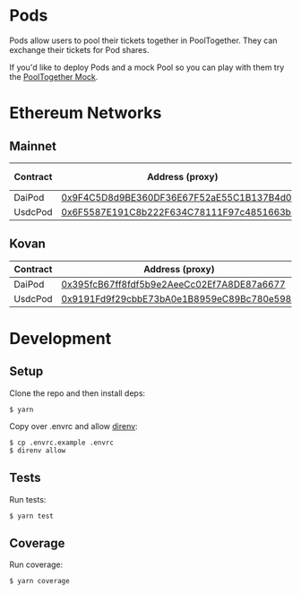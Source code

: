 # Pods

Pods allow users to pool their tickets together in PoolTogether.  They can exchange their tickets for Pod shares.

If you'd like to deploy Pods and a mock Pool so you can play with them try the [PoolTogether Mock](https://github.com/pooltogether/pooltogether-contracts-mock).

# Ethereum Networks

## Mainnet

| Contract      | Address (proxy)   | Address (implementation) | Code Version |
| -------       | --------          | ----------- | ----------- |
| DaiPod    | [0x9F4C5D8d9BE360DF36E67F52aE55C1B137B4d0C4](https://kovan.etherscan.io/address/0x9F4C5D8d9BE360DF36E67F52aE55C1B137B4d0C4) | [0x23AA976A4413aC655a237Ff01083D62B0C4971e4](https://kovan.etherscan.io/address/0x23AA976A4413aC655a237Ff01083D62B0C4971e4) | v0.3.1 |
| UsdcPod    | [0x6F5587E191C8b222F634C78111F97c4851663ba4](https://kovan.etherscan.io/address/0x6F5587E191C8b222F634C78111F97c4851663ba4) | [0xec6DAc8357245808608aACF97346762468e550A3](https://kovan.etherscan.io/address/0xec6DAc8357245808608aACF97346762468e550A3) | v0.3.1 |

## Kovan

| Contract      | Address (proxy)   | Address (implementation) |
| -------       | --------          | ----------- |
| DaiPod    | [0x395fcB67ff8fdf5b9e2AeeCc02Ef7A8DE87a6677](https://kovan.etherscan.io/address/0x395fcB67ff8fdf5b9e2AeeCc02Ef7A8DE87a6677) | [0x3fe4bf988948888F52a548d179140F6Aee01ABaA](https://kovan.etherscan.io/address/0x3fe4bf988948888F52a548d179140F6Aee01ABaA) |
| UsdcPod    | [0x9191Fd9f29cbbE73bA0e1B8959eC89Bc780e598b](https://kovan.etherscan.io/address/0x9191Fd9f29cbbE73bA0e1B8959eC89Bc780e598b) | [0xa2dA6860897aAB3b90384d150c9655a6356d0832](https://kovan.etherscan.io/address/0xa2dA6860897aAB3b90384d150c9655a6356d0832) |

# Development

## Setup

Clone the repo and then install deps:

```
$ yarn
```

Copy over .envrc and allow [direnv](https://direnv.net/):

```
$ cp .envrc.example .envrc
$ direnv allow
```

## Tests

Run tests:

```
$ yarn test
```

## Coverage 

Run coverage:

```
$ yarn coverage
```
